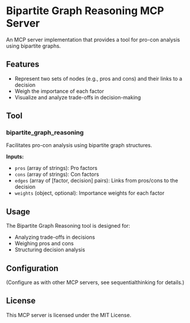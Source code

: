 # Bipartite Graph Reasoning MCP Server

An MCP server implementation that provides a tool for pro-con analysis using bipartite graphs.

## Features

- Represent two sets of nodes (e.g., pros and cons) and their links to a decision
- Weigh the importance of each factor
- Visualize and analyze trade-offs in decision-making

## Tool

### bipartite_graph_reasoning

Facilitates pro-con analysis using bipartite graph structures.

**Inputs:**
- `pros` (array of strings): Pro factors
- `cons` (array of strings): Con factors
- `edges` (array of [factor, decision] pairs): Links from pros/cons to the decision
- `weights` (object, optional): Importance weights for each factor

## Usage

The Bipartite Graph Reasoning tool is designed for:
- Analyzing trade-offs in decisions
- Weighing pros and cons
- Structuring decision analysis

## Configuration

(Configure as with other MCP servers, see sequentialthinking for details.)

## License

This MCP server is licensed under the MIT License. 